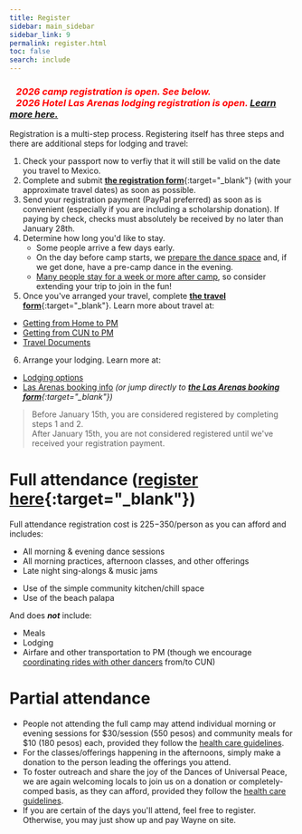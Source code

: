 ```yaml
---
title: Register
sidebar: main_sidebar
sidebar_link: 9
permalink: register.html
toc: false
search: include
---
```


### <span style="color:red">***&nbsp;&nbsp;&nbsp;2026 camp registration is open. See below.<br>&nbsp;&nbsp;&nbsp;2026 Hotel Las Arenas lodging registration is open. [Learn more here.](booking-las-arenas.md)***</span>

Registration is a multi-step process. Registering itself has three steps and there are additional steps for lodging and travel:
1. Check your passport now to verfiy that it will still be valid on the date you travel to Mexico.
2. Complete and submit [**the registration form**](https://forms.gle/aMo7Gi15NyQiEvVD7){:target="_blank"} (with your approximate travel dates) as soon as possible.
3. Send your registration payment (PayPal preferred) as soon as is convenient (especially if you are including a scholarship donation). If paying by check, checks must absolutely be received by no later than January 28th.
4. Determine how long you'd like to stay.
   * Some people arrive a few days early.
   * On the day before camp starts, we [prepare the dance space](preparing-dance-space.md) and, if we get done, have a pre-camp dance in the evening.
   * [Many people stay for a week or more after camp](attractions.md#post-camp-community), so consider extending your trip to join in the fun!
5. Once you've arranged your travel, complete [**the travel form**](https://docs.google.com/forms/d/e/1FAIpQLSex7cyDs_Xf33rAxqU2S749xG_MB4lMQk3fPvF_p0JkkoKyTg/viewform){:target="_blank"}. Learn more about travel at:
  * [Getting from Home to PM](./from-home-to-pm.md)
  * [Getting from CUN to PM](from-cun-to-pm.md)
  * [Travel Documents](travel-documents.md)
6. Arrange your lodging. Learn more at:
  * [Lodging options](lodging-options.md)
  * [Las Arenas booking info](booking-las-arenas.md) *(or jump directly to [**the Las Arenas booking form**](https://docs.google.com/forms/d/e/1FAIpQLSct3SrTHl76pMYcZ5z9-eWdLCjCXzf4igqfVk689qA42YuyWA/viewform){:target="_blank"})*

> Before January 15th, you are considered registered by completing steps 1 and 2.<br>After January 15th, you are not considered registered until we've received your registration payment.

# Full attendance ([register here](https://forms.gle/aMo7Gi15NyQiEvVD7){:target="_blank"})

Full attendance registration cost is $225-$350/person as you can afford and includes:
* All morning & evening dance sessions
* All morning practices, afternoon classes, and other offerings
* Late night sing-alongs & music jams
<!--* A community meal-->
* Use of the simple community kitchen/chill space
* Use of the beach palapa

And does ***not*** include:
* <!--Other m-->Meals
* Lodging
* Airfare and other transportation to PM (though we encourage [coordinating rides with other dancers](from-cun-to-pm.md) from/to CUN)

# Partial attendance

- People not attending the full camp may attend individual morning or evening sessions for $30/session (550 pesos) and community meals for $10 (180 pesos) each, provided they follow the [health care guidelines](health-care-guidelines.md).
- For the classes/offerings happening in the afternoons, simply make a donation to the person leading the offerings you attend.
- To foster outreach and share the joy of the Dances of Universal Peace, we are again welcoming locals to join us on a donation or completely-comped basis, as they can afford, provided they follow the [health care guidelines](health-care-guidelines.md).
- If you are certain of the days you'll attend, feel free to register. Otherwise, you may just show up and pay Wayne on site. 